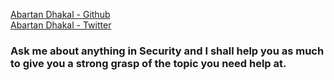 [Abartan Dhakal - Github](https://github.com/haxormad) <br>
[Abartan Dhakal - Twitter](https://twitter.com/imhaxormad)
 
 ### Ask me about anything in Security and I shall help you as much to give you a strong grasp of the topic you need help at.
